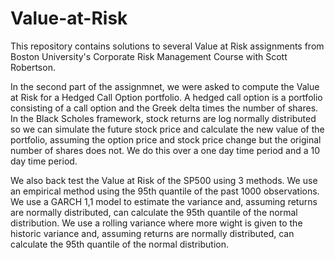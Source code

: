 # Value-at-Risk

This repository contains solutions to several Value at Risk assignments 
from Boston University's Corporate Risk Management Course with Scott Robertson. 

In the second part of the assignmnet, we were asked to compute the Value at Risk for a Hedged Call Option portfolio. 
A hedged call option is a portfolio consisting of a call option and the Greek delta times the number of shares. 
In the Black Scholes framework, stock returns are log normally distributed so we can simulate the future stock price 
and calculate the new value of the portfolio, assuming the option price and stock price change but the original number of shares does not. 
We do this over a one day time period and a 10 day time period. 

We also back test the Value at Risk of the SP500 using 3 methods. 
We use an empirical method using the 95th quantile of the past 1000 observations. 
We use a GARCH 1,1 model to estimate the variance and, assuming returns are normally distributed, can calculate the 95th quantile of the normal distribution. 
We use a rolling variance where more wight is given to the historic variance and, assuming returns are normally distributed, can calculate the 95th quantile of the normal distribution. 
